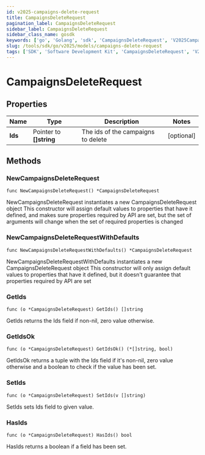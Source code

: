 ```yaml
---
id: v2025-campaigns-delete-request
title: CampaignsDeleteRequest
pagination_label: CampaignsDeleteRequest
sidebar_label: CampaignsDeleteRequest
sidebar_class_name: gosdk
keywords: ['go', 'Golang', 'sdk', 'CampaignsDeleteRequest', 'V2025CampaignsDeleteRequest'] 
slug: /tools/sdk/go/v2025/models/campaigns-delete-request
tags: ['SDK', 'Software Development Kit', 'CampaignsDeleteRequest', 'V2025CampaignsDeleteRequest']
---
```


# CampaignsDeleteRequest

## Properties

Name | Type | Description | Notes
------------ | ------------- | ------------- | -------------
**Ids** | Pointer to **[]string** | The ids of the campaigns to delete | [optional] 

## Methods

### NewCampaignsDeleteRequest

`func NewCampaignsDeleteRequest() *CampaignsDeleteRequest`

NewCampaignsDeleteRequest instantiates a new CampaignsDeleteRequest object
This constructor will assign default values to properties that have it defined,
and makes sure properties required by API are set, but the set of arguments
will change when the set of required properties is changed

### NewCampaignsDeleteRequestWithDefaults

`func NewCampaignsDeleteRequestWithDefaults() *CampaignsDeleteRequest`

NewCampaignsDeleteRequestWithDefaults instantiates a new CampaignsDeleteRequest object
This constructor will only assign default values to properties that have it defined,
but it doesn't guarantee that properties required by API are set

### GetIds

`func (o *CampaignsDeleteRequest) GetIds() []string`

GetIds returns the Ids field if non-nil, zero value otherwise.

### GetIdsOk

`func (o *CampaignsDeleteRequest) GetIdsOk() (*[]string, bool)`

GetIdsOk returns a tuple with the Ids field if it's non-nil, zero value otherwise
and a boolean to check if the value has been set.

### SetIds

`func (o *CampaignsDeleteRequest) SetIds(v []string)`

SetIds sets Ids field to given value.

### HasIds

`func (o *CampaignsDeleteRequest) HasIds() bool`

HasIds returns a boolean if a field has been set.


